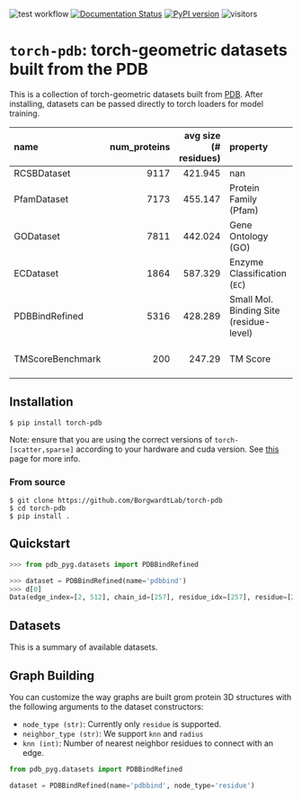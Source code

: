[pypi-img]: https://img.shields.io/pypi/v/torch-pdb

[pypi-url]: https://pypi.org/project/torch-pdb

![test workflow](https://github.com/BorgwardtLab/torch-pdb/actions/workflows/build.yml/badge.svg)
[![Documentation Status](https://readthedocs.org/projects/torch-pdb/badge/?version=latest)](https://torch-pdb.readthedocs.io/en/latest/?badge=latest)
[![PyPI version][pypi-img]][pypi-url]
![visitors](https://visitor-badge.glitch.me/badge?page_id=BorgwardtLab.torch-pdb&left_color=green&right_color=red)


# `torch-pdb`: torch-geometric datasets built from the PDB

This is a collection of torch-geometric datasets built from [PDB](https://www.rcsb.org/).
After installing, datasets can be passed directly to torch loaders for model training.


| name             |   num_proteins |   avg size (# residues) | property                                | values      | type                      |
|:-----------------|---------------:|------------------------:|:----------------------------------------|:------------|:--------------------------|
| RCSBDataset      |           9117 |                 421.945 | nan                                     | nan         | nan                       |
| PfamDataset      |           7173 |                 455.147 | Protein Family (Pfam)                   | 2854 (root) | Categorical, Hierarchical |
| GODataset        |           7811 |                 442.024 | Gene Ontology (GO)                      | 73 (root)   | Categorical, Hierarchical |
| ECDataset        |           1864 |                 587.329 | Enzyme Classification (`EC`)            | 633         | Categorical               |
| PDBBindRefined   |           5316 |                 428.289 | Small Mol. Binding Site (residue-level) | 2           | Binary                    |
| TMScoreBenchmark |            200 |                 247.29  | TM Score                                | [0-1]       | Real-valued, Pairwise     |



## Installation


```
$ pip install torch-pdb
```

Note: ensure that you are using the correct versions of `torch-[scatter,sparse]` according to your hardware and cuda version. See [this](https://pytorch-geometric.readthedocs.io/en/latest/notes/installation.html#installation-via-pip-wheels) page for more info.


### From source

```
$ git clone https://github.com/BorgwardtLab/torch-pdb
$ cd torch-pdb
$ pip install .
```

## Quickstart


```python
>>> from pdb_pyg.datasets import PDBBindRefined

>>> dataset = PDBBindRefined(name='pdbbind')
>>> d[0]
Data(edge_index=[2, 512], chain_id=[257], residue_idx=[257], residue=[257], residue_name=[257], residue_number=[257], residue_position=[257], coord=[257, 3], aa_idx=[257, 553], bond_type=[512], num_nodes=257, datapath='/tmp/var/test/raw/6ugp/6ugp_protein.pdb', name='6ugp')
```

## Datasets

This is a summary of available datasets.


## Graph Building

You can customize the way graphs are built grom protein 3D structures with the following arguments to the dataset constructors:


*  `node_type (str)`: Currently only `residue` is supported.
*  `neighbor_type (str)`: We support `knn` and `radius`
*  `knn (int)`: Number of nearest neighbor residues to connect with an edge.


```python
from pdb_pyg.datasets import PDBBindRefined

dataset = PDBBindRefined(name='pdbbind', node_type='residue')
```

